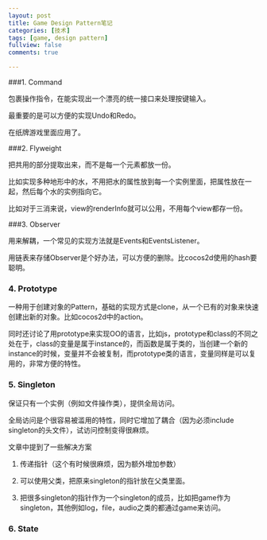 ```yaml
---
layout: post
title: Game Design Pattern笔记
categories: [技术]
tags: [game, design pattern]
fullview: false
comments: true

---
```




###1. Command

包裹操作指令，在能实现出一个漂亮的统一接口来处理按键输入。

最重要的是可以方便的实现Undo和Redo。

在纸牌游戏里面应用了。

###2. Flyweight

把共用的部分提取出来，而不是每一个元素都放一份。

比如实现多种地形中的水，不用把水的属性放到每一个实例里面，把属性放在一起，然后每个水的实例指向它。

比如对于三消来说，view的renderInfo就可以公用，不用每个view都存一份。

###3. Observer

用来解耦，一个常见的实现方法就是Events和EventsListener。

用链表来存储Observer是个好办法，可以方便的删除。比cocos2d使用的hash要聪明。

### 4. Prototype

一种用于创建对象的Pattern，基础的实现方式是clone，从一个已有的对象来快速创建出新的对象。比如cocos2d中的action。

同时还讨论了用prototype来实现OO的语言，比如js，prototype和class的不同之处在于，class的变量是属于instance的，而函数是属于类的，当创建一个新的instance的时候，变量并不会被复制，而prototype类的语言，变量同样是可以复用的，非常方便的特性。
<!--more-->
### 5. Singleton

保证只有一个实例（例如文件操作类），提供全局访问。

全局访问是个很容易被滥用的特性，同时它增加了耦合（因为必须include singleton的头文件），试访问控制变得很麻烦。

文章中提到了一些解决方案

1. 传递指针（这个有时候很麻烦，因为额外增加参数）

2. 可以使用父类，把原来singleton的指针放在父类里面。

3. 把很多singleton的指针作为一个singleton的成员，比如把game作为singleton，其他例如log，file，audio之类的都通过game来访问。

### 6. State



















